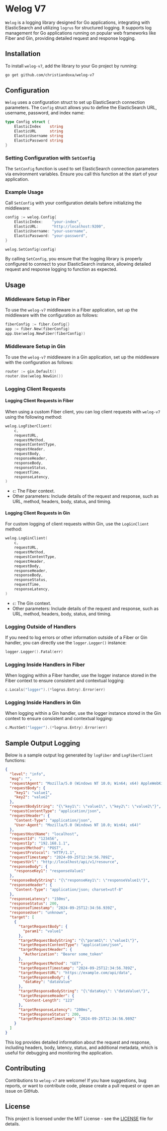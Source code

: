 # Welog V7

`Welog` is a logging library designed for Go applications, integrating with ElasticSearch and utilizing `logrus` for structured logging. It supports log management for Go applications running on popular web frameworks like Fiber and Gin, providing detailed request and response logging.

## Installation

To install `welog-v7`, add the library to your Go project by running:

```bash
go get github.com/christiandoxa/welog-v7
```

## Configuration

`Welog` uses a configuration struct to set up ElasticSearch connection parameters. The `Config` struct allows you to define the ElasticSearch URL, username, password, and index name:

```go
type Config struct {
    ElasticIndex    string
    ElasticURL      string
    ElasticUsername string
    ElasticPassword string
}
```

### Setting Configuration with `SetConfig`

The `SetConfig` function is used to set ElasticSearch connection parameters via environment variables. Ensure you call this function at the start of your application.

### Example Usage

Call `SetConfig` with your configuration details before initializing the middleware:

```go
config := welog.Config{
    ElasticIndex:    "your-index",
    ElasticURL:      "http://localhost:9200",
    ElasticUsername: "your-username",
    ElasticPassword: "your-password",
}

welog.SetConfig(config)
```

By calling `SetConfig`, you ensure that the logging library is properly configured to connect to your ElasticSearch instance, allowing detailed request and response logging to function as expected.

## Usage

### Middleware Setup in Fiber

To use the `welog-v7` middleware in a Fiber application, set up the middleware with the configuration as follows:

```go
fiberConfig := fiber.Config{}
app := fiber.New(fiberConfig)
app.Use(welog.NewFiber(fiberConfig))
```

### Middleware Setup in Gin

To use the `welog-v7` middleware in a Gin application, set up the middleware with the configuration as follows:

```go
router := gin.Default()
router.Use(welog.NewGin())
```

### Logging Client Requests

#### Logging Client Requests in Fiber

When using a custom Fiber client, you can log client requests with `welog-v7` using the following method:

```go
welog.LogFiberClient(
    c,
    requestURL,
    requestMethod,
    requestContentType,
    requestHeader,
    requestBody,
    responseHeader,
    responseBody,
    responseStatus,
    requestTime,
    responseLatency,
)
```

- `c`: The Fiber context.
- Other parameters: Include details of the request and response, such as URL, method, headers, body, status, and timing.

#### Logging Client Requests in Gin

For custom logging of client requests within Gin, use the `LogGinClient` method:

```go
welog.LogGinClient(
    c,
    requestURL,
    requestMethod,
    requestContentType,
    requestHeader,
    requestBody,
    responseHeader,
    responseBody,
    responseStatus,
    requestTime,
    responseLatency,
)
```

- `c`: The Gin context.
- Other parameters: Include details of the request and response, such as URL, method, headers, body, status, and timing.

### Logging Outside of Handlers

If you need to log errors or other information outside of a Fiber or Gin handler, you can directly use the `logger.Logger()` instance:

```go
logger.Logger().Fatal(err)
```

### Logging Inside Handlers in Fiber

When logging within a Fiber handler, use the logger instance stored in the Fiber context to ensure consistent and contextual logging:

```go
c.Locals("logger").(*logrus.Entry).Error(err)
```

### Logging Inside Handlers in Gin

When logging within a Gin handler, use the logger instance stored in the Gin context to ensure consistent and contextual logging:

```go
c.MustGet("logger").(*logrus.Entry).Error(err)
```

## Sample Output Logging

Below is a sample output log generated by `logFiber` and `LogFiberClient` functions:

```json
{
  "level": "info",
  "msg": "",
  "requestAgent": "Mozilla/5.0 (Windows NT 10.0; Win64; x64) AppleWebKit/537.36 (KHTML, like Gecko) Chrome/91.0.4472.124 Safari/537.36",
  "requestBody": {
    "key1": "value1",
    "key2": "value2"
  },
  "requestBodyString": "{\"key1\": \"value1\", \"key2\": \"value2\"}",
  "requestContentType": "application/json",
  "requestHeader": {
    "Content-Type": "application/json",
    "User-Agent": "Mozilla/5.0 (Windows NT 10.0; Win64; x64)"
  },
  "requestHostName": "localhost",
  "requestId": "123456",
  "requestIp": "192.168.1.1",
  "requestMethod": "POST",
  "requestProtocol": "HTTP/1.1",
  "requestTimestamp": "2024-09-25T12:34:56.789Z",
  "requestUrl": "http://localhost/api/v1/resource",
  "responseBody": {
    "responseKey1": "responseValue1"
  },
  "responseBodyString": "{\"responseKey1\": \"responseValue1\"}",
  "responseHeader": {
    "Content-Type": "application/json; charset=utf-8"
  },
  "responseLatency": "150ms",
  "responseStatus": 200,
  "responseTimestamp": "2024-09-25T12:34:56.939Z",
  "responseUser": "unknown",
  "target": [
    {
      "targetRequestBody": {
        "param1": "value1"
      },
      "targetRequestBodyString": "{\"param1\": \"value1\"}",
      "targetRequestContentType": "application/json",
      "targetRequestHeader": {
        "Authorization": "Bearer some_token"
      },
      "targetRequestMethod": "GET",
      "targetRequestTimestamp": "2024-09-25T12:34:56.789Z",
      "targetRequestURL": "https://example.com/api/data",
      "targetResponseBody": {
        "dataKey": "dataValue"
      },
      "targetResponseBodyString": "{\"dataKey\": \"dataValue\"}",
      "targetResponseHeader": {
        "Content-Length": "123"
      },
      "targetResponseLatency": "200ms",
      "targetResponseStatus": 200,
      "targetResponseTimestamp": "2024-09-25T12:34:56.989Z"
    }
  ]
}
```

This log provides detailed information about the request and response, including headers, body, latency, status, and additional metadata, which is useful for debugging and monitoring the application.

## Contributing

Contributions to `welog-v7` are welcome! If you have suggestions, bug reports, or want to contribute code, please create a pull request or open an issue on GitHub.

## License

This project is licensed under the MIT License - see the [LICENSE](LICENSE) file for details.
